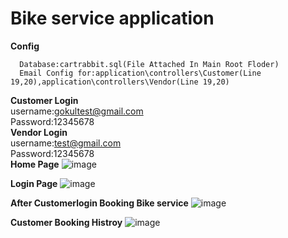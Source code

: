 # Bike service application
<b>Config</b>
      
      Database:cartrabbit.sql(File Attached In Main Root Floder)
      Email Config for:application\controllers\Customer(Line 19,20),application\controllers\Vendor(Line 19,20)
<b>Customer Login</b><br>
      username:gokultest@gmail.com<br>
      Password:12345678<br>
<b>Vendor Login</b><br>
      username:test@gmail.com<br>
      Password:12345678<br>
<b>Home Page</b> 
![image](https://user-images.githubusercontent.com/36505950/121336657-5cab9680-c939-11eb-94d9-946f537bfdd6.png)

<b>Login Page</b> 
![image](https://user-images.githubusercontent.com/36505950/121336794-7b119200-c939-11eb-8957-841f48d9769d.png)

<b>After Customerlogin Booking Bike service</b>
![image](https://user-images.githubusercontent.com/36505950/121337368-16a30280-c93a-11eb-9ec1-79f5d2b404ab.png)

<b>Customer Booking Histroy</b> 
![image](https://user-images.githubusercontent.com/36505950/121337155-dcd1fc00-c939-11eb-80be-68c43df0b265.png)

